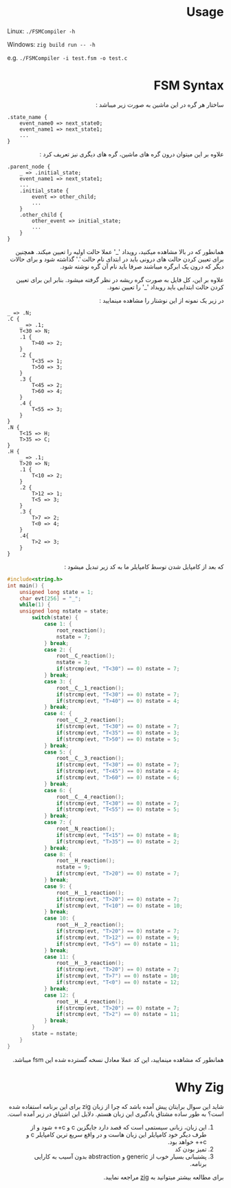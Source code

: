 <div dir="rtl">

# Usage
<div dir="ltr">

Linux: `./FSMCompiler -h`

Windows: `zig build run -- -h`

e.g. `./FSMCompiler -i test.fsm -o test.c`

<div dir="rtl">

# FSM Syntax

ساختار هر گره در این ماشین به صورت زیر میباشد :
<div dir="ltr">

```
.state_name {
    event_name0 => next_state0;
    event_name1 => next_state1;
    ...
}
```
<div dir="rtl">
علاوه بر این میتوان درون گره های ماشین، گره های دیگری نیز تعریف کرد :
<div dir="ltr">

```
.parent_node {
    _ => .initial_state;
    event_name1 => next_state1;
    ...
    .initial_state {
        event => other_child;
        ...
    }
    .other_child {
        other_event => initial_state;
        ...
    }
}
```
<div dir="rtl">
همانطور که در بالا مشاهده میکنید، رویداد  '_'  عملا حالت اولیه را تعیین میکند. همچنین
برای تعیین کردن حالت های درونی باید در ابتدای نام حالت '.' گذاشته شود و برای
حالات دیگر که درون یک ابرگره میباشند صرفا باید نام آن گره نوشته شود.

علاوه بر این، کل فایل به صورت گره ریشه در نظر گرفته میشود. بنابر این
برای تعیین کردن حالت ابتدایی باید رویداد '_' را تعیین نمود.

در زیر یک نمونه از این نوشتار را مشاهده مینمایید :
<div dir="ltr">

```
_ => .N;
.C {
    _ => .1;
    T<30 => N;
    .1 {
        T>40 => 2;
    }
    .2 {
        T<35 => 1;
        T>50 => 3;
    }
    .3 {
        T<45 => 2;
        T>60 => 4;
    }
    .4 {
        T<55 => 3;
    }
}
.N {
    T<15 => H;
    T>35 => C;
}
.H {
    _ => .1;
    T>20 => N;
    .1 {
        T<10 => 2;
    }
    .2 {
        T>12 => 1;
        T<5 => 3;
    }
    .3 {
        T>7 => 2;
        T<0 => 4;
    }
    .4{
        T>2 => 3;
    }
}
```
<div dir="rtl">
که بعد از کامپایل شدن توسط کامپایلر ما به کد زیر تبدیل میشود :

<div dir="ltr">

```c
#include<string.h>
int main() {
    unsigned long state = 1;
    char evt[256] = "_";
    while(1) {
    unsigned long nstate = state;
        switch(state) {
            case 1: {
                root_reaction();
                nstate = 7;
            } break;
            case 2: {
                root__C_reaction();
                nstate = 3;
                if(strcmp(evt, "T<30") == 0) nstate = 7;
            } break;
            case 3: {
                root__C__1_reaction();
                if(strcmp(evt, "T<30") == 0) nstate = 7;
                if(strcmp(evt, "T>40") == 0) nstate = 4;
            } break;
            case 4: {
                root__C__2_reaction();
                if(strcmp(evt, "T<30") == 0) nstate = 7;
                if(strcmp(evt, "T<35") == 0) nstate = 3;
                if(strcmp(evt, "T>50") == 0) nstate = 5;
            } break;
            case 5: {
                root__C__3_reaction();
                if(strcmp(evt, "T<30") == 0) nstate = 7;
                if(strcmp(evt, "T<45") == 0) nstate = 4;
                if(strcmp(evt, "T>60") == 0) nstate = 6;
            } break;
            case 6: {
                root__C__4_reaction();
                if(strcmp(evt, "T<30") == 0) nstate = 7;
                if(strcmp(evt, "T<55") == 0) nstate = 5;
            } break;
            case 7: {
                root__N_reaction();
                if(strcmp(evt, "T<15") == 0) nstate = 8;
                if(strcmp(evt, "T>35") == 0) nstate = 2;
            } break;
            case 8: {
                root__H_reaction();
                nstate = 9;
                if(strcmp(evt, "T>20") == 0) nstate = 7;
            } break;
            case 9: {
                root__H__1_reaction();
                if(strcmp(evt, "T>20") == 0) nstate = 7;
                if(strcmp(evt, "T<10") == 0) nstate = 10;
            } break;
            case 10: {
                root__H__2_reaction();
                if(strcmp(evt, "T>20") == 0) nstate = 7;
                if(strcmp(evt, "T>12") == 0) nstate = 9;
                if(strcmp(evt, "T<5") == 0) nstate = 11;
            } break;
            case 11: {
                root__H__3_reaction();
                if(strcmp(evt, "T>20") == 0) nstate = 7;
                if(strcmp(evt, "T>7") == 0) nstate = 10;
                if(strcmp(evt, "T<0") == 0) nstate = 12;
            } break;
            case 12: {
                root__H__4_reaction();
                if(strcmp(evt, "T>20") == 0) nstate = 7;
                if(strcmp(evt, "T>2") == 0) nstate = 11;
            } break;
        }
        state = nstate;
    }
}
```
<div dir="rtl">
همانطور که مشاهده مینمایید، این کد عملا معادل نسخه گسترده شده این fsm میباشد.

# Why Zig
شاید این سوال برایتان پیش آمده باشد که چرا از زبان 
zig
برای این برنامه استفاده شده است؟
به طور ساده مشتاق یادگیری این زبان هستم.
دلایل این اشتیاق در زیر آمده است.

1. این زبان، زبانی سیستمی است که قصد دارد جایگزین
c و c++
شود و از طرف دیگر خود کامپایلر این زبان هاست و در واقع سریع ترین کامپایلر 
c و c++
خواهد بود.
2. تمیز بودن کد
3. پشتیبانی بسیار خوب از 
generic و abstraction
بدون آسیب به کارایی برنامه.

برای مطالعه بیشتر میتوانید به 
[zig](https://ziglang.org/)
مراجعه نمایید.

